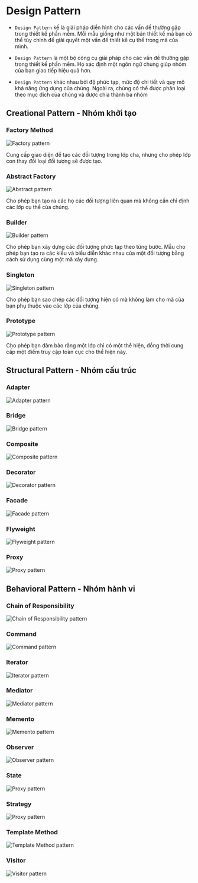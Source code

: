 # Design Pattern

- `Design Pattern` kế là giải pháp điển hình cho các vấn đề thường gặp trong thiết kế phần mềm. Mỗi mẫu giống như một bản thiết kế mà bạn có thể tùy chỉnh để giải quyết một vấn đề thiết kế cụ thể trong mã của mình.

- `Design Pattern` là một bộ công cụ giải pháp cho các vấn đề thường gặp trong thiết kế phần mềm. Họ xác định một ngôn ngữ chung giúp nhóm của bạn giao tiếp hiệu quả hơn.

- `Design Pattern` khác nhau bởi độ phức tạp, mức độ chi tiết và quy mô khả năng ứng dụng của chúng. Ngoài ra, chúng có thể được phân loại theo mục đích của chúng và được chia thành ba nhóm

## Creational Pattern - Nhóm khởi tạo

### Factory Method
![Factory pattern](./images/factory-method-mini.png)

Cung cấp giao diện để tạo các đối tượng trong lớp cha, nhưng cho phép lớp con thay đổi loại đối tượng sẽ được tạo.

### Abstract Factory
![Abstract pattern](./images/abstract-factory-mini.png)

Cho phép bạn tạo ra các họ các đối tượng liên quan mà không cần chỉ định các lớp cụ thể của chúng.

### Builder 
![Builder pattern](./images/builder-mini.png)

Cho phép bạn xây dựng các đối tượng phức tạp theo từng bước. Mẫu cho phép bạn tạo ra các kiểu và biểu diễn khác nhau của một đối tượng bằng cách sử dụng cùng một mã xây dựng.

### Singleton
![Singleton pattern](./images/singleton-mini.png)

Cho phép bạn sao chép các đối tượng hiện có mà không làm cho mã của bạn phụ thuộc vào các lớp của chúng.

### Prototype
![Prototype pattern](./images/prototype-mini.png)

Cho phép bạn đảm bảo rằng một lớp chỉ có một thể hiện, đồng thời cung cấp một điểm truy cập toàn cục cho thể hiện này.

## Structural Pattern - Nhóm cấu trúc

### Adapter
![Adapter pattern](./images/adapter-mini.png)

### Bridge
![Bridge pattern](./images/bridge-mini.png)

### Composite
![Composite pattern](./images/composite-mini.png)

### Decorator
![Decorator pattern](./images/decorator-mini.png)

### Facade
![Facade pattern](./images/facade-mini.png)

### Flyweight
![Flyweight pattern](./images/flyweight-mini.png)

### Proxy
![Proxy pattern](./images/proxy-mini.png)

## Behavioral Pattern - Nhóm hành vi

### Chain of Responsibility
![Chain of Responsibility pattern](./images/chain-of-responsibility-mini.png)

### Command
![Command pattern](./images/command-mini.png)

### Iterator
![Iterator pattern](./images/iterator-mini.png)

### Mediator
![Mediator pattern](./images/mediator-mini.png)

### Memento
![Memento pattern](./images/memento-mini.png)

### Observer
![Observer pattern](./images/observer-mini.png)

### State
![Proxy pattern](./images/proxy-mini.png)

### Strategy
![Proxy pattern](./images/strategy-mini.png)

### Template Method
![Template Method pattern](./images/template-method-mini.png)

### Visitor
![Visitor pattern](./images/visitor-mini.png)
